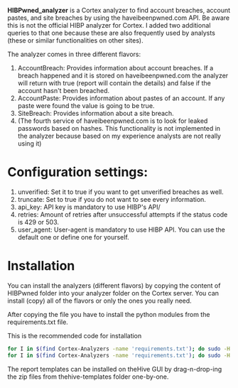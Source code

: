 **HIBPwned_analyzer** is a Cortex analyzer to find account breaches, account pastes, and site breaches by using the haveibeenpwned.com API.
Be aware this is not the official HIBP analyzer for Cortex. I added two additional queries to that one because these are also frequently used by analysts (these or similar functionalities on other sites).

The analyzer comes in three different flavors:
1. AccountBreach: Provides information about account breaches. If a breach happened and it is stored on haveibeenpwned.com the analyzer will return with true (report will contain the details) and false if the account hasn't been breached.
1. AccountPaste: Provides information about pastes of an account. If any paste were found the value is going to be true.
1. SiteBreach: Provides information about a site breach.
1. (The fourth service of haveibeenpwned.com is to look for leaked passwords based on hashes. This functionality is not implemented in the analyzer because based on my experience analysts are not really using it)


# Configuration settings:
1. unverified: Set it to true if you want to get unverified breaches as well.
1. truncate: Set to true if you do not want to see every information.
1. api_key: API key is mandatory to use HIBP's API/
1. retries: Amount of retries after unsuccessful attempts if the status code is 429 or 503.
1. user_agent: User-agent is mandatory to use HIBP API. You can use the default one or define one for yourself.


# Installation
You can install the analyzers (different flavors) by copying the content of HIBPwned folder into your analyzer folder on the Cortex server. You can install (copy) all of the flavors or only the ones you really need.

After copying the file you have to install the python modules from the requirements.txt file.

This is the recommended code for installation

```bash
for I in $(find Cortex-Analyzers -name 'requirements.txt'); do sudo -H pip2 install -r $I; done && \
for I in $(find Cortex-Analyzers -name 'requirements.txt'); do sudo -H pip3 install -r $I || true; done
```

The report templates can be installed on theHive GUI by drag-n-drop-ing the zip files from thehive-templates folder one-by-one.
